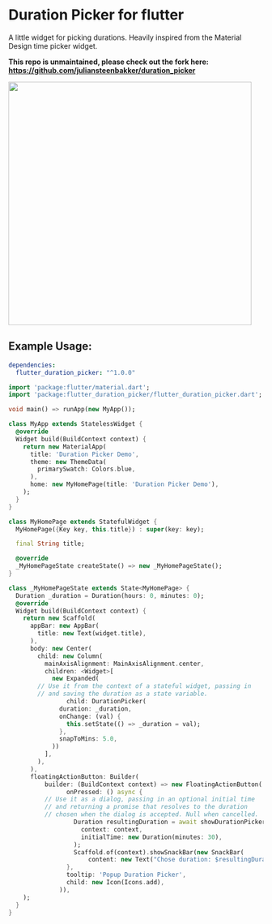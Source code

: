 # Duration Picker for flutter

A little widget for picking durations. Heavily inspired from the Material Design time picker widget.

**This repo is unmaintained, please check out the fork here: https://github.com/juliansteenbakker/duration_picker**

<img src="https://raw.githubusercontent.com/cdharris/flutter_duration_picker/master/example.gif" height="480px" >

## Example Usage:

```yaml
dependencies:
  flutter_duration_picker: "^1.0.0"
```

```dart
import 'package:flutter/material.dart';
import 'package:flutter_duration_picker/flutter_duration_picker.dart';

void main() => runApp(new MyApp());

class MyApp extends StatelessWidget {
  @override
  Widget build(BuildContext context) {
    return new MaterialApp(
      title: 'Duration Picker Demo',
      theme: new ThemeData(
        primarySwatch: Colors.blue,
      ),
      home: new MyHomePage(title: 'Duration Picker Demo'),
    );
  }
}

class MyHomePage extends StatefulWidget {
  MyHomePage({Key key, this.title}) : super(key: key);

  final String title;

  @override
  _MyHomePageState createState() => new _MyHomePageState();
}

class _MyHomePageState extends State<MyHomePage> {
  Duration _duration = Duration(hours: 0, minutes: 0);
  @override
  Widget build(BuildContext context) {
    return new Scaffold(
      appBar: new AppBar(
        title: new Text(widget.title),
      ),
      body: new Center(
        child: new Column(
          mainAxisAlignment: MainAxisAlignment.center,
          children: <Widget>[
            new Expanded(
		// Use it from the context of a stateful widget, passing in
		// and saving the duration as a state variable.
                child: DurationPicker(
              duration: _duration,
              onChange: (val) {
                this.setState(() => _duration = val);
              },
              snapToMins: 5.0,
            ))
          ],
        ),
      ),
      floatingActionButton: Builder(
          builder: (BuildContext context) => new FloatingActionButton(
                onPressed: () async {
		  // Use it as a dialog, passing in an optional initial time
		  // and returning a promise that resolves to the duration
		  // chosen when the dialog is accepted. Null when cancelled.
                  Duration resultingDuration = await showDurationPicker(
                    context: context,
                    initialTime: new Duration(minutes: 30),
                  );
                  Scaffold.of(context).showSnackBar(new SnackBar(
                      content: new Text("Chose duration: $resultingDuration")));
                },
                tooltip: 'Popup Duration Picker',
                child: new Icon(Icons.add),
              )),
    );
  }
}

```

